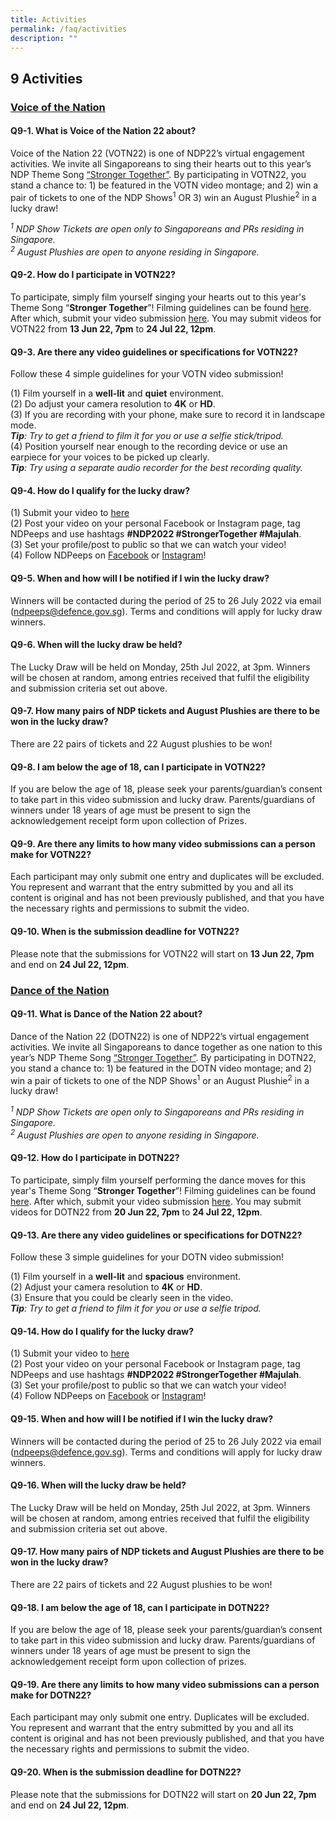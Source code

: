 ```yaml
---
title: Activities
permalink: /faq/activities
description: ""
---
```

## 9 Activities

### <u>Voice of the Nation</u>

#### Q9-1.  What is Voice of the Nation 22 about?
Voice of the Nation 22 (VOTN22) is one of NDP22’s virtual engagement activities. We invite all Singaporeans to sing their hearts out to this year’s NDP Theme Song <a href="https://www.youtube.com/watch?v=IScTJbj_6kc" target="_blank">“Stronger Together”</a>. By participating in VOTN22, you stand a chance to: 1) be featured in the VOTN video montage; and 2) win a pair of tickets to one of the NDP Shows<sup>1</sup> OR 3) win an August Plushie<sup>2</sup> in a lucky draw!

*<sup>1</sup> NDP Show Tickets are open only to Singaporeans and PRs residing in Singapore.*<br>
*<sup>2</sup> August Plushies are open to anyone residing in Singapore.*


#### Q9-2.  How do I participate in VOTN22?
To participate, simply film yourself singing your hearts out to this year's Theme Song “**Stronger Together**”! Filming guidelines can be found <a href="/activities/votn" target="_blank">here</a>. After which, submit your video submission <a href="https://unearthedproductions.com.sg/ndp-2022-votn/" target="_blank">here</a>. You may submit videos for VOTN22 from **13 Jun 22, 7pm** to **24 Jul 22, 12pm**.

#### Q9-3.  Are there any video guidelines or specifications for VOTN22?
Follow these 4 simple guidelines for your VOTN video submission!

(1)	Film yourself in a **well-lit** and **quiet** environment.<br>
(2)	Do adjust your camera resolution to **4K** or **HD**.<br>
(3)	If you are recording with your phone, make sure to record it in landscape mode. <br>
***Tip**: Try to get a friend to film it for you or use a selfie stick/tripod.*<br>
(4)	Position yourself near enough to the recording device or use an earpiece for your voices to be picked up clearly.<br> 
***Tip**: Try using a separate audio recorder for the best recording quality.*


#### Q9-4.  How do I qualify for the lucky draw?
(1) Submit your video to <a href="https://unearthedproductions.com.sg/ndp-2022-votn/" target="_blank">here</a>
<br>
(2) Post your video on your personal Facebook or Instagram page, tag NDPeeps and use hashtags **#NDP2022 #StrongerTogether #Majulah**.
<br>
(3) Set your profile/post to public so that we can watch your video! 
<br>
(4) Follow NDPeeps on <a href="https://www.facebook.com/NDPeeps" target="_blank">Facebook</a> or <a href="https://www.instagram.com/ndpeeps/?hl=en" target="_blank">Instagram</a>!


#### Q9-5.  When and how will I be notified if I win the lucky draw?
Winners will be contacted during the period of 25 to 26 July 2022 via email ([ndpeeps@defence.gov.sg](#)). Terms and conditions will apply for lucky draw winners.

#### Q9-6. When will the lucky draw be held?
The Lucky Draw will be held on Monday, 25th Jul 2022, at 3pm. Winners will be chosen at random, among entries received that fulfil the eligibility and submission criteria set out above. 


#### Q9-7. How many pairs of NDP tickets and August Plushies are there to be won in the lucky draw?
There are 22 pairs of tickets and 22 August plushies to be won!


#### Q9-8. I am below the age of 18, can I participate in VOTN22? 
If you are below the age of 18, please seek your parents/guardian’s consent to take part in this video submission and lucky draw. Parents/guardians of winners under 18 years of age must be present to sign the acknowledgement receipt form upon collection of Prizes.


#### Q9-9. Are there any limits to how many video submissions can a person make for VOTN22?
Each participant may only submit one entry and duplicates will be excluded. You represent and warrant that the entry submitted by you and all its content is original and has not been previously published, and that you have the necessary rights and permissions to submit the video. 
 
 
#### Q9-10. When is the submission deadline for VOTN22?
 Please note that the submissions for VOTN22 will start on **13 Jun 22, 7pm** and end on **24 Jul 22, 12pm**.
 
 ### <u>Dance of the Nation</u>

#### Q9-11.  What is Dance of the Nation 22 about?
Dance of the Nation 22 (DOTN22) is one of NDP22’s virtual engagement activities. We invite all Singaporeans to dance together as one nation to this year’s NDP Theme Song <a href="https://www.youtube.com/watch?v=IScTJbj_6kc" target="_blank">“Stronger Together”</a>. By participating in DOTN22, you stand a chance to: 1) be featured in the DOTN video montage; and 2) win a pair of tickets to one of the NDP Shows<sup>1</sup> or an August Plushie<sup>2</sup> in a lucky draw!

*<sup>1</sup> NDP Show Tickets are open only to Singaporeans and PRs residing in Singapore.*<br>
*<sup>2</sup> August Plushies are open to anyone residing in Singapore.*


#### Q9-12.  How do I participate in DOTN22?
To participate, simply film yourself performing the dance moves for this year's Theme Song “**Stronger Together**”! Filming guidelines can be found <a href="/activities/dotn" target="_blank">here</a>. After which, submit your video submission <a href="https://unearthedproductions.com.sg/ndp-2022-dotn/" target="_blank">here</a>. You may submit videos for DOTN22 from **20 Jun 22, 7pm** to **24 Jul 22, 12pm**.

#### Q9-13.  Are there any video guidelines or specifications for DOTN22?
Follow these 3 simple guidelines for your DOTN video submission!

(1)	Film yourself in a **well-lit** and **spacious** environment.<br>
(2)	Adjust your camera resolution to **4K** or **HD**.<br>
(3)	Ensure that you could be clearly seen in the video.<br>
***Tip**: Try to get a friend to film it for you or use a selfie tripod.*


#### Q9-14.  How do I qualify for the lucky draw?
(1) Submit your video to <a href="https://unearthedproductions.com.sg/ndp-2022-dotn/" target="_blank">here</a>
<br>
(2) Post your video on your personal Facebook or Instagram page, tag NDPeeps and use hashtags **#NDP2022 #StrongerTogether #Majulah**.
<br>
(3) Set your profile/post to public so that we can watch your video! 
<br>
(4) Follow NDPeeps on <a href="https://www.facebook.com/NDPeeps" target="_blank">Facebook</a> or <a href="https://www.instagram.com/ndpeeps/?hl=en" target="_blank">Instagram</a>!


#### Q9-15.  When and how will I be notified if I win the lucky draw?
Winners will be contacted during the period of 25 to 26 July 2022 via email ([ndpeeps@defence.gov.sg](#)). Terms and conditions will apply for lucky draw winners.

#### Q9-16. When will the lucky draw be held?
The Lucky Draw will be held on Monday, 25th Jul 2022, at 3pm. Winners will be chosen at random, among entries received that fulfil the eligibility and submission criteria set out above. 


#### Q9-17. How many pairs of NDP tickets and August Plushies are there to be won in the lucky draw?
There are 22 pairs of tickets and 22 August plushies to be won!


#### Q9-18. I am below the age of 18, can I participate in DOTN22? 
If you are below the age of 18, please seek your parents/guardian’s consent to take part in this video submission and lucky draw. Parents/guardians of winners under 18 years of age must be present to sign the acknowledgement receipt form upon collection of prizes.


#### Q9-19. Are there any limits to how many video submissions can a person make for DOTN22?
Each participant may only submit one entry. Duplicates will be excluded. You represent and warrant that the entry submitted by you and all its content is original and has not been previously published, and that you have the necessary rights and permissions to submit the video. 
 
 
#### Q9-20. When is the submission deadline for DOTN22?
Please note that the submissions for DOTN22 will start on **20 Jun 22, 7pm** and end on **24 Jul 22, 12pm**.